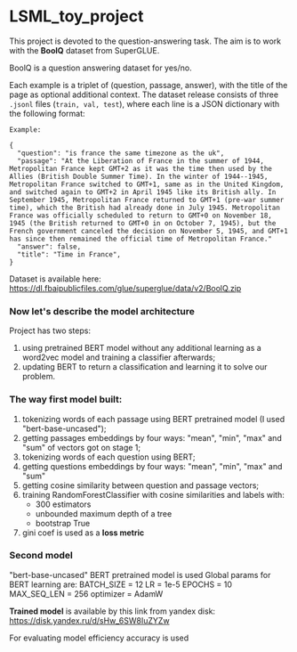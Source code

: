 # LSML_toy_project

This project is devoted to the question-answering task. The aim is to work with the **BoolQ** dataset from SuperGLUE.

BoolQ is a question answering dataset for yes/no. 

Each example is a triplet of (question, passage, answer), with the title of the page as optional additional context. The dataset release consists of three `.jsonl` files (`train, val, test`), where each line is a JSON dictionary with the following format:

    Example:
    
    {
      "question": "is france the same timezone as the uk",
      "passage": "At the Liberation of France in the summer of 1944, Metropolitan France kept GMT+2 as it was the time then used by the Allies (British Double Summer Time). In the winter of 1944--1945, Metropolitan France switched to GMT+1, same as in the United Kingdom, and switched again to GMT+2 in April 1945 like its British ally. In September 1945, Metropolitan France returned to GMT+1 (pre-war summer time), which the British had already done in July 1945. Metropolitan France was officially scheduled to return to GMT+0 on November 18, 1945 (the British returned to GMT+0 in on October 7, 1945), but the French government canceled the decision on November 5, 1945, and GMT+1 has since then remained the official time of Metropolitan France."
      "answer": false,
      "title": "Time in France",
    }

Dataset is available here: https://dl.fbaipublicfiles.com/glue/superglue/data/v2/BoolQ.zip

### Now let's describe the model architecture
Project has two steps:
1) using pretrained BERT model without any additional learning as a word2vec model and training a classifier afterwards;
2) updating BERT to return a classification and learning it to solve our problem.

### The way first model built:
1) tokenizing words of each passage using BERT pretrained model (I used "bert-base-uncased");
2) getting passages embeddings by four ways: "mean", "min", "max" and "sum" of vectors got on stage 1;
3) tokenizing words of each question using BERT;
4) getting questions embeddings by four ways: "mean", "min", "max" and "sum"
5) getting cosine similarity between question and passage vectors;
6) training RandomForestClassifier with cosine similarities and labels with:
    - 300 estimators
    - unbounded maximum depth of a tree
    - bootstrap True
7) gini coef is used as a **loss metric**

### Second model
"bert-base-uncased" BERT pretrained model is used
Global params for BERT learning are:
BATCH_SIZE = 12
LR = 1e-5
EPOCHS = 10
MAX_SEQ_LEN = 256
optimizer = AdamW

**Trained model** is available by this link from yandex disk: https://disk.yandex.ru/d/sHw_6SW8IuZYZw

For evaluating model efficiency accuracy is used
